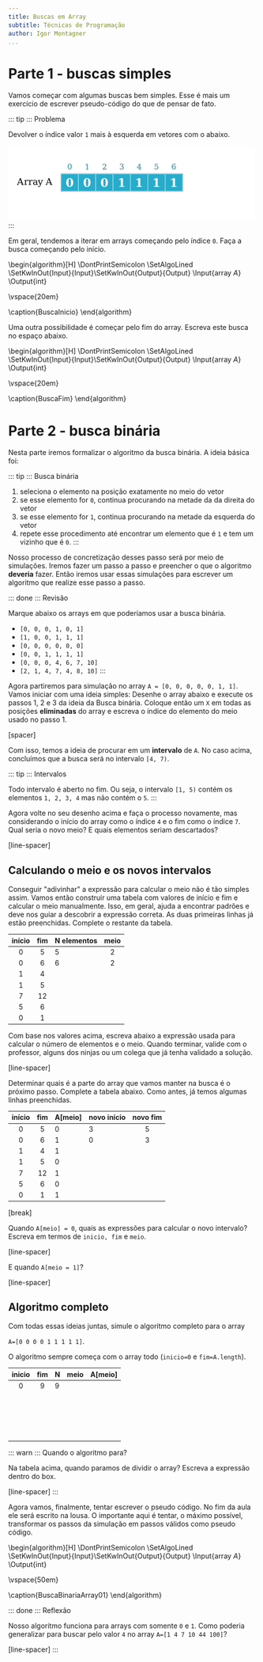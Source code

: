 ```yaml
---
title: Buscas em Array
subtitle: Técnicas de Programação
author: Igor Montagner
...
```


# Parte 1 - buscas simples

Vamos começar com algumas buscas bem simples. Esse é mais um exercício de escrever pseudo-código do que de pensar de fato. 

::: tip :::
Problema

Devolver o índice valor `1` mais à esquerda em vetores com o abaixo.

![](array-bug-1.png)
:::

Em geral, tendemos a iterar em arrays começando pelo índice `0`. Faça a busca começando pelo início.

\begin{algorithm}[H]
\DontPrintSemicolon
\SetAlgoLined
\SetKwInOut{Input}{Input}\SetKwInOut{Output}{Output}
\Input{array $A$}
\Output{int}

\vspace{20em}

\caption{BuscaInicio}
\end{algorithm} 


Uma outra possibilidade é começar pelo fim do array. Escreva este busca no espaço abaixo. 

\begin{algorithm}[H]
\DontPrintSemicolon
\SetAlgoLined
\SetKwInOut{Input}{Input}\SetKwInOut{Output}{Output}
\Input{array $A$}
\Output{int}

\vspace{20em}

\caption{BuscaFim}
\end{algorithm} 


# Parte 2 - busca binária

Nesta parte iremos formalizar o algoritmo da busca binária. A ideia básica foi:

::: tip :::
Busca binária

1. seleciona o elemento na posição exatamente no meio do vetor
2. se esse elemento for `0`, continua procurando na metade da da direita do vetor 
3. se esse elemento for `1`, continua procurando na metade da esquerda do vetor
4. repete esse procedimento até encontrar um elemento que é `1` e tem um vizinho que é `0`.
:::

Nosso processo de concretização desses passo será por meio de simulações. Iremos fazer um passo a passo e preencher o que o algoritmo **deveria** fazer. Então iremos usar essas simulações para escrever um algoritmo que realize esse passo a passo. 

::: done :::
Revisão

Marque abaixo os arrays em que poderíamos usar a busca binária.

- `[0, 0, 0, 1, 0, 1]`
- `[1, 0, 0, 1, 1, 1]`
- `[0, 0, 0, 0, 0, 0]`
- `[0, 0, 1, 1, 1, 1]`
- `[0, 0, 0, 4, 6, 7, 10]`
- `[2, 1, 4, 7, 4, 8, 10]`
:::

Agora partiremos para simulação no array `A = [0, 0, 0, 0, 0, 1, 1]`. Vamos iniciar com uma ideia simples: Desenhe o array abaixo e execute os passos 1, 2 e 3 da ideia da Busca binária. Coloque então um `X` em todas as posições **eliminadas** do array e escreva o índice do elemento do meio usado no passo 1. 

[spacer]


Com isso, temos a ideia de procurar em um **intervalo** de `A`. No caso acima, concluímos que a busca será no intervalo `[4, 7)`.

::: tip :::
Intervalos

Todo intervalo é aberto no fim. Ou seja, o intervalo `[1, 5)` contém os elementos `1, 2, 3, 4` mas não contém o `5`.
:::

Agora volte no seu desenho acima e faça o processo novamente, mas considerando o início do array como o índice `4` e o fim como o índice `7`. Qual seria o novo meio? E quais elementos seriam descartados? 

[line-spacer]

## Calculando o meio e os novos intervalos

Conseguir "adivinhar" a expressão para calcular o meio não é tão simples assim. Vamos então construir uma tabela com valores de início e fim e calcular o meio manualmente. Isso, em geral, ajuda a encontrar padrões e deve nos guiar a descobrir a expressão correta. As duas primeiras linhas já estão preenchidas. Complete o restante da tabela.

| início | fim | N elementos | meio |
|:------:|:---:|-------------|:----:|
| 0      | 5   | 5           | 2    |
| 0      | 6   | 6           | 2    |
| 1      | 4   |             |      |
| 1      | 5   |             |      |
| 7      | 12  |             |      |
| 5      | 6   |             |      |
| 0      | 1   |             |      |


Com base nos valores acima, escreva abaixo a expressão usada para calcular o número de elementos e o meio. Quando terminar, valide com o professor, alguns dos ninjas ou um colega que já tenha validado a solução.

[line-spacer]

Determinar quais é a parte do array que vamos manter na busca é o próximo passo. Complete a tabela abaixo. Como antes, já temos algumas linhas preenchidas. 

| início | fim | A[meio] | novo início | novo fim |
|:------:|:---:|---------|-------------|:--------:|
| 0      | 5   | 0       | 3           | 5        |
| 0      | 6   | 1       | 0           | 3        |
| 1      | 4   | 1       |             |          |
| 1      | 5   | 0       |             |          |
| 7      | 12  | 1       |             |          |
| 5      | 6   | 0       |             |          |
| 0      | 1   | 1       |             |          |

[break]

Quando `A[meio] = 0`, quais as expressões para calcular o novo intervalo? Escreva em termos de `inicio, fim` e `meio`.

[line-spacer]

E quando `A[meio = 1]`? 

[line-spacer]

## Algoritmo completo

Com todas essas ideias juntas, simule o algoritmo completo para o array 

`A=[0 0 0 0 1 1 1 1 1]`. 

O algoritmo sempre começa com o array todo (`inicio=0` e `fim=A.length`). 

| inicio | fim | N | meio | A[meio] |
|:------:|:---:|---|:----:|:-------:|
| 0      | 9   | 9 |      |         |
|        |     |   |      |         |
|        |     |   |      |         |
|        |     |   |      |         |
|        |     |   |      |         |
|        |     |   |      |         |
|        |     |   |      |         |
|        |     |   |      |         |
|        |     |   |      |         |
|        |     |   |      |         |
|        |     |   |      |         |
|        |     |   |      |         |
|        |     |   |      |         |
|        |     |   |      |         |
|        |     |   |      |         |
|        |     |   |      |         |
|        |     |   |      |         |
|        |     |   |      |         |
|        |     |   |      |         |
|        |     |   |      |         |

::: warn :::
Quando o algoritmo para?

Na tabela acima, quando paramos de dividir o array? Escreva a expressão dentro do box.

[line-spacer]
:::


Agora vamos, finalmente, tentar escrever o pseudo código. No fim da aula ele será escrito na lousa. O importante aqui é tentar, o máximo possível, transformar os passos da simulação em passos válidos como pseudo código.


\begin{algorithm}[H]
\DontPrintSemicolon
\SetAlgoLined
\SetKwInOut{Input}{Input}\SetKwInOut{Output}{Output}
\Input{array $A$}
\Output{int}

\vspace{50em}

\caption{BuscaBinariaArray01}
\end{algorithm} 

::: done :::
Reflexão

Nosso algoritmo funciona para arrays com somente `0` e `1`. Como poderia generalizar para buscar pelo valor `4` no array `A=[1 4 7 10 44 100]`?

[line-spacer]
:::
